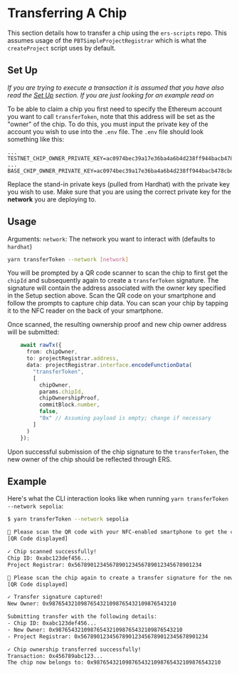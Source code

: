 # Transferring A Chip
This section details how to transfer a chip using the `ers-scripts` repo. This assumes usage of the `PBTSimpleProjectRegistrar` which is what the `createProject` script uses by default.

## Set Up
_If you are trying to execute a transaction it is assumed that you have also read the [Set Up](setup.md) section. If you are just looking for an example read on_

To be able to claim a chip you first need to specify the Ethereum account you want to call `transferToken`, note that this address will be set as the "owner" of the chip. To do this, you must input the private key of the account you wish to use into the `.env` file. The `.env` file should look something like this:

```
...
TESTNET_CHIP_OWNER_PRIVATE_KEY=ac0974bec39a17e36ba4a6b4d238ff944bacb478cbed5efcae784d7bf4f2ff80
...
BASE_CHIP_OWNER_PRIVATE_KEY=ac0974bec39a17e36ba4a6b4d238ff944bacb478cbed5efcae784d7bf4f2ff80
```
Replace the stand-in private keys (pulled from Hardhat) with the private key you wish to use. Make sure that you are using the correct private key for the __network__ you are deploying to.

## Usage
Arguments:
`network`: The network you want to interact with (defaults to `hardhat`)

```bash
yarn transferToken --network [network]
```

You will be prompted by a QR code scanner to scan the chip to first get the `chipId` and subsequently again to create a `transferToken` signature. The signature will contain the address associated with the owner key specified in the Setup section above. Scan the QR code on your smartphone and follow the prompts to capture chip data. You can scan your chip by tapping it to the NFC reader on the back of your smartphone.

Once scanned, the resulting ownership proof and new chip owner address will be submitted:
```typescript
    await rawTx({
      from: chipOwner,
      to: projectRegistrar.address,
      data: projectRegistrar.interface.encodeFunctionData(
        "transferToken",
        [
          chipOwner,
          params.chipId,
          chipOwnershipProof,
          commitBlock.number,
          false,
          "0x" // Assuming payload is empty; change if necessary
        ]
      )
    });
```

Upon successful submission of the chip signature to the `transferToken`, the new owner of the chip should be reflected through ERS.

## Example

Here's what the CLI interaction looks like when running `yarn transferToken --network sepolia`:

```bash
$ yarn transferToken --network sepolia

📱 Please scan the QR code with your NFC-enabled smartphone to get the chip ID.
[QR Code displayed]

✓ Chip scanned successfully!
Chip ID: 0xabc123def456...
Project Registrar: 0x5678901234567890123456789012345678901234

📱 Please scan the chip again to create a transfer signature for the new owner.
[QR Code displayed]

✓ Transfer signature captured!
New Owner: 0x9876543210987654321098765432109876543210

Submitting transfer with the following details:
- Chip ID: 0xabc123def456...
- New Owner: 0x9876543210987654321098765432109876543210
- Project Registrar: 0x5678901234567890123456789012345678901234

✓ Chip ownership transferred successfully!
Transaction: 0x456789abc123...
The chip now belongs to: 0x9876543210987654321098765432109876543210
```